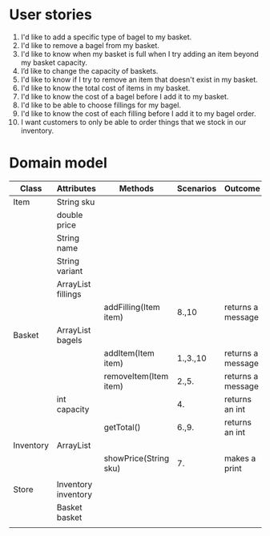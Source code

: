 # User stories
1. I'd like to add a specific type of bagel to my basket.
2. I'd like to remove a bagel from my basket.
3. I'd like to know when my basket is full when I try adding an item beyond my basket capacity.
4. I’d like to change the capacity of baskets.
5. I'd like to know if I try to remove an item that doesn't exist in my basket.
6. I'd like to know the total cost of items in my basket.
7. I'd like to know the cost of a bagel before I add it to my basket.
8. I'd like to be able to choose fillings for my bagel.
9. I'd like to know the cost of each filling before I add it to my bagel order.
10. I want customers to only be able to order things that we stock in our inventory.

# Domain model
| Class     | Attributes               | Methods               | Scenarios | Outcome           |
|-----------|--------------------------|-----------------------|-----------|-------------------|
| Item      | String sku               |                       |           |                   |
|           | double price             |                       |           |                   |
|           | String name              |                       |           |                   |
|           | String variant           |                       |           |                   |
|           | ArrayList<Item> fillings |                       |           |                   |
|           |                          | addFilling(Item item) | 8.,10     | returns a message |
| Basket    | ArrayList<Item> bagels   |                       |           |                   |
|           |                          | addItem(Item item)    | 1.,3.,10  | returns a message |
|           |                          | removeItem(Item item) | 2.,5.     | returns a message |
|           | int capacity             |                       | 4.        | returns an int    |
|           |                          | getTotal()            | 6.,9.     | returns an int    |
| Inventory | ArrayList<Items>         |                       |           |                   |
|           |                          | showPrice(String sku) | 7.        | makes a print     |
|           |                          |                       |           |                   |
| Store     | Inventory inventory      |                       |           |                   |
|           | Basket basket            |                       |           |                   |
|           |                          |                       |           |                   |





